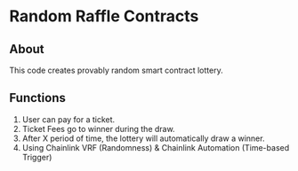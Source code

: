 # Random Raffle Contracts

## About

This code creates provably random smart contract lottery.

## Functions

1. User can pay for a ticket.
2. Ticket Fees go to winner during the draw.
3. After X period of time, the lottery will automatically draw a winner.
4. Using Chainlink VRF (Randomness) & Chainlink Automation (Time-based Trigger)